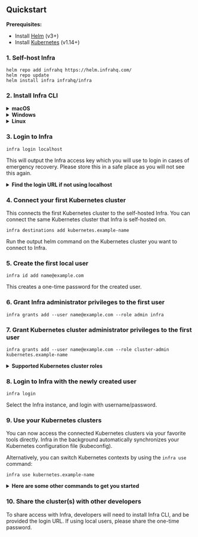 ## Quickstart

**Prerequisites:**
* Install [Helm](https://helm.sh/) (v3+)
* Install [Kubernetes](https://kubernetes.io/) (v1.14+)


### 1. Self-host Infra

```
helm repo add infrahq https://helm.infrahq.com/
helm repo update
helm install infra infrahq/infra
```

### 2. Install Infra CLI 

<details>
  <summary><strong>macOS</strong></summary>

  ```bash
  brew install infrahq/tap/infra
  ```

  You may need to perform `brew link` if your symlinks are not working.
  ```bash
  brew link infrahq/tap/infra
  ```
</details>

<details>
  <summary><strong>Windows</strong></summary>

  ```powershell
  scoop bucket add infrahq https://github.com/infrahq/scoop.git
  scoop install infra
  ```

</details>

<details>
  <summary><strong>Linux</strong></summary>

  ```bash
  # Ubuntu & Debian
  echo 'deb [trusted=yes] https://apt.fury.io/infrahq/ /' | sudo tee /etc/apt/sources.list.d/infrahq.list
  sudo apt update
  sudo apt install infra
  ```
  ```bash
  # Fedora & Red Hat Enterprise Linux
  sudo dnf config-manager --add-repo https://yum.fury.io/infrahq/
  sudo dnf install infra
  ```
</details>

### 3. Login to Infra

```
infra login localhost
```

This will output the Infra access key which you will use to login in cases of emergency recovery. Please store this in a safe place as you will not see this again.

<details>
  <summary><strong>Find the login URL if not using localhost</strong></summary><br />
  
**LoadBalancer**

```bash
kubectl patch service infra-server -p '{"spec": {"type": "LoadBalancer"}}'
```

Note: It may take a few minutes for the LoadBalancer endpoint to be assigned. You can watch the status of the service with:

```bash
kubectl get service infra-server -w
```

Once the endpoint is ready, get the Infra API server URL.

```bash
kubectl get service infra-server -o jsonpath="{.status.loadBalancer.ingress[*]['ip', 'hostname']}"
```

**Ingress**

```bash
kubectl get ingress infra-server -o jsonpath="{.status.loadBalancer.ingress[*]['ip', 'hostname']}"
```

</details>


### 4. Connect your first Kubernetes cluster

This connects the first Kubernetes cluster to the self-hosted Infra. You can connect the same Kubernetes cluster that Infra is self-hosted on. 

```
infra destinations add kubernetes.example-name
``` 

Run the output helm command on the Kubernetes cluster you want to connect to Infra. 


### 5. Create the first local user 

``` 
infra id add name@example.com 
```

This creates a one-time password for the created user. 

### 6. Grant Infra administrator privileges to the first user

``` 
infra grants add --user name@example.com --role admin infra 
``` 

### 7. Grant Kubernetes cluster administrator privileges to the first user 

```
infra grants add --user name@example.com --role cluster-admin kubernetes.example-name
```

<details>
  <summary><strong>
Supported Kubernetes cluster roles</strong></summary><br />
  
Infra supports any cluster roles within your Kubernetes environment, including custom ones. For simplicity, you can use cluster roles, and scope it to a particular namespace via Infra. 
  
**Example applying a cluster role to a namespace:** 
  ```
  infra grants add --user name@example.com --role edit kubernetes.example-name.namespace
  ```
**Default cluster roles within Kubernetes:**
- **cluster-admin** <br /><br />
  Allows super-user access to perform any action on any resource. When the 'cluster-admin' role is granted without specifying a namespace, it gives full control over every resource in the cluster and in all namespaces. When it is granted with a specified namespace, it gives full control over every resource in the namespace, including the namespace itself.<br /><br />
- **admin** <br /><br />
  Allows admin access, intended to be granted within a namespace.
The admin role allows read/write access to most resources in the specified namespace, including the ability to create roles and role bindings within the namespace. This role does not allow write access to resource quota or to the namespace itself.<br /><br />
- **edit** <br /><br />
  Allows read/write access to most objects in a namespace.
This role does not allow viewing or modifying roles or role bindings. However, this role allows accessing Secrets and running Pods as any ServiceAccount in the namespace, so it can be used to gain the API access levels of any ServiceAccount in the namespace.<br /><br />
- **view** <br /><br />
  Allows read-only access to see most objects in a namespace. It does not allow viewing roles or role bindings.
This role does not allow viewing Secrets, since reading the contents of Secrets enables access to ServiceAccount credentials in the namespace, which would allow API access as any ServiceAccount in the namespace (a form of privilege escalation).
</details>


### 8. Login to Infra with the newly created user 

```
infra login 
``` 

Select the Infra instance, and login with username/password.

### 9. Use your Kubernetes clusters

You can now access the connected Kubernetes clusters via your favorite tools directly. Infra in the background automatically synchronizes your Kubernetes configuration file (kubeconfig). 

Alternatively, you can switch Kubernetes contexts by using the `infra use` command: 

```
infra use kubernetes.example-name
```

<details>
  <summary><strong>Here are some other commands to get you started</strong></summary><br />

See the cluster(s) you have access to: 
```
infra list
``` 
See the cluster(s) connected to Infra: 
```
infra destinations list
```
See who has access to what via Infra: 
```
infra grants list

Note: this requires the user to have the admin role within Infra. 

An example to grant the permission:
infra grants add --user name@example.com --role admin infra 
```
</details>

### 10. Share the cluster(s) with other developers 

To share access with Infra, developers will need to install Infra CLI, and be provided the login URL. If using local users, please share the one-time password. 
